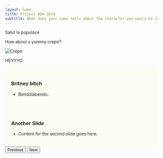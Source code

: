 ```yaml
---
layout: home
title: Project ADA 2024
subtitle: What does your name tells about the character you would be in the next Tarantino?
---
```


Salut la populace


How about a yummy crepe?

![Crepe](https://beautifuljekyll.com/assets/img/crepe.jpg)

HEYYYO

<div id="carouselExample" class="carousel slide" data-bs-ride="carousel">
  <div class="carousel-inner">
    <!-- Slide 1 -->
    <div class="carousel-item active">
      <div class="card" style="background-color: #fdfdf4; padding: 20px; border-radius: 8px;">
        <h3>Britney bitch</h3>
        <ul>
          <li>Bendolabendo.</li>
        </ul>
      </div>
    </div>
    <!-- Slide 2 -->
    <div class="carousel-item">
      <div class="card" style="background-color: #fdfdf4; padding: 20px; border-radius: 8px;">
        <h3>Another Slide</h3>
        <ul>
          <li>Content for the second slide goes here.</li>
        </ul>
      </div>
    </div>
  </div>
  <!-- Navigation Arrows -->
  <button class="carousel-control-prev" type="button" data-bs-target="#carouselExample" data-bs-slide="prev">
    <span class="carousel-control-prev-icon" aria-hidden="true"></span>
    <span class="visually-hidden">Previous</span>
  </button>
  <button class="carousel-control-next" type="button" data-bs-target="#carouselExample" data-bs-slide="next">
    <span class="carousel-control-next-icon" aria-hidden="true"></span>
    <span class="visually-hidden">Next</span>
  </button>
</div>

